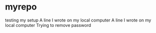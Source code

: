 # myrepo
testing my setup
A line I wrote on my local computer
A line I wrote on my local computer
Trying to remove password
